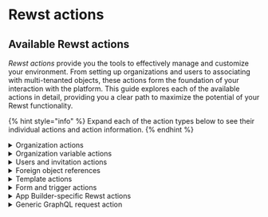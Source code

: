 # Rewst actions

## Available Rewst actions

_Rewst actions_ provide you the tools to effectively manage and customize your environment. From setting up organizations and users to associating with multi-tenanted objects, these actions form the foundation of your interaction with the platform. This guide explores each of the available actions in detail, providing you a clear path to maximize the potential of your Rewst functionality.

{% hint style="info" %}
Expand each of the action types below to see their individual actions and action information.
{% endhint %}

<details>

<summary>Organization actions</summary>

The actions in this section include the ability to list all organizations, fetch information about a specific organization, update an existing organizations details, and create an organization or bulk or organizations. These actions provide necessary capabilities to ensure seamless functioning and interoperability of your organizations within Rewst.

### **Get Organization**

**Description:** Retrieve data for a single organization in Rewst.

**Parameters:**

* **Organization ID:** Identifier of the organization to fetch data for. This ID is unique for each organization within Rewst.

**Output:** Outputs the details of the organization, which includes the Organization ID, Domain, Name, Managing Organization ID, and Enabled Status.

***

### **Bulk Create Organizations**

**Description:** Create multiple organizations at once within Rewst.

**Parameters:**

* Managing **Organization ID:** The ID of the managing organization. If not provided, the organization that initiated the operation will be set as the managing organization.
* Organizations (Required): List of organization details to be created. Each entry in the list should contain the following parameters:
  * Is Enabled: Boolean indicating if the organization should be enabled.
  * Name: The name of the organization in Rewst. The name must be unique.
  * Domain: The domain name of the organization's website, excluding protocol.

**Output:** Outputs a list of newly created organizations, each with its corresponding Organization ID, Domain, Name, Managing Organization ID, and Enabled Status.

***

### **Create Organization**

**Description:** Create a single organization within Rewst.

**Parameters:**

* Name (Required): The name of the organization to be created. This name must be unique within Rewst.
* Domain (Optional): The domain of the new organization, excluding protocol.
* Managing **Organization ID:** Identifier of the managing organization. If not provided, the organization that initiated the operation will be set as the managing organization.
* Is Enabled (Optional, default is true): A boolean indicating whether the new organization is enabled or not.

**Output:** Outputs the details of the newly created organization, which includes the Organization ID, Domain, Name, Managing Organization ID, and Enabled Status.

***

### **List Organizations**

**Description:** Fetch a list of all organizations in Rewst.

**Parameters:**

* Managing **Organization ID:** Identifier of the managing organization to fetch organizations for. This ID is unique for each organization within Rewst.
* Name (Optional): Name of the organization to search for. The name must be unique within Rewst.

**Output:** Outputs a list of organizations, each with its corresponding Organization ID, Domain, Name, Managing Organization ID, and Enabled Status.

***

### **Update Organization**

**Description:** Update details of an existing organization within Rewst.

**Parameters:**

* **Organization ID:** Identifier of the organization to be updated. This ID is unique for each organization within Rewst.
* Name (Optional): New name for the organization. This name must be unique within Rewst.
* Domain (Optional): New domain for the organization, excluding protocol.
* Is Enabled (Optional): Updated enabled status for the organization. It is a boolean value.

**Output:** Outputs the updated details of the organization, which includes the Organization ID, Domain, Name, Managing Organization ID, and Enabled Status.

***

### **List Integrations For Organization**

**Description:** This action retrieves a comprehensive list of integrations installed for a specific organization in Rewst, providing a detailed overview of each integration's attributes.

**Parameters:**

* **Organization ID:** The unique identifier for an organization in Rewst. This parameter is required to fetch the specific integration details pertinent to the organization.

**Output:**

The action generates a detailed list of integrations, including:

* **Integration ID, Name, and Reference:** Basic identifiers providing clarity on each integration.
* **Pack Configurations:** In-depth details of configurations applied to each integration, offering insights into their setup and customization.
* **Applied Triggers:** Information on workflow triggers linked to each integration, useful for understanding operational dynamics.
* **Foreign Object References:** Crucial data points that link integrations to external references, enhancing cross-platform data synchronization and management.

</details>

<details>

<summary>Organization variable actions</summary>

This section encompasses actions related to the manipulation of organization variables. These variables are key-value pairs stored at an organization level, typically used to hold configuration data that could be used across different operations within the organization. Actions here include the ability to create, update, delete, and list organization variables.

### List Organization Variables

**Description:** Lists all organization variables visible to the selected organization.

**Parameters:**

* **Organization ID:** (Optional) A dropdown list of the labels that correlate with the ID (visible in the code editor window) of an organization you'd like to retrieve.

**Output:** Returns a list of objects. Each object represents an organization variable and includes the ID, name, value, organization ID, category, timestamps, associated organization, and more.

***

### Get Organization Variable

**Description:** Retrieves a specific organization variable for a selected organization using the variable's name or value.

**Parameters:**

* **Name:** (Optional) The name of the organization variable.
* **Organization ID:** (Optional) A dropdown list of the labels that correlate with the ID of an organization you'd like to retrieve.
* **Value:** (Optional) The value of the organization variable.

**Output:** Returns an object (or list of objects) representing the organization variable, including the ID, name, value, organization ID, category, timestamps, associated organization, and more.

***

### Create Organization Variable

**Description:** Creates a new organization variable that's available for use within an organization's workflow context.

**Parameters:**

* **Name:** The name of the organization variable.
* **Value:** The value of the organization variable.
* **Category:** The category used to define the organization variable. Options include: `general`, `contact`, `system`, `secret`.
* **Use as default:** If true, this variable's value will be used as the default value for any managed organizations without a defined value.
* **Organization ID:** (Optional) The ID of the organization.

**Output:** Returns an object containing the new variable details including the ID, name, value, organization ID, category, timestamps, associated organization, and more.

***

### Bulk Upsert Organization Variables

**Description:** Performs a bulk operation to create or update organization variables.

**Parameters:**

* **Organization Variables:** A list of objects where each object represents an organization variable to be created or updated. Each object must include:
  * **Name:** The name of the organization variable.
  * **Value:** The value of the organization variable.
  * **Category:** The category used to define the organization variable. Options include: `general`, `contact`, `system`, `secret`.
  * **Use as default:** If true, this variable's value will be used as the default value for any managed organizations without a defined value.
  * **Organization ID:** (Optional) The ID of the organization.

**Output:** Returns a list of objects. Each object represents an upserted organization variable and includes properties such as ID, name, value, organization ID, category, timestamps, associated organization, and more.

***

### Delete Organization Variable

**Description:** Deletes a specific organization variable for a selected organization using the variable's name.

**Parameters:**

* **Organization ID:** The ID of an organization.
* **Name:** The name of the organization variable to be deleted.

**Output:** Returns an object indicating the success of the operation, including the name of the deleted variable and the ID of the organization from which it was deleted.

</details>

<details>

<summary>Users and invitation actions</summary>

The actions grouped under this section are designed to manage users and their invitations. This includes inviting users to join an organization, listing users, retrieving user information, and updating user details. These actions provide comprehensive user management capabilities, enabling secure and efficient operations within an organization.

### **List Users by Organization**

**Description**: Get user list and optionally invited users by your organization in Rewst.

**Parameters**:

* **Include User Invites?:** Whether or not to include user invites in the results.
* **Which Invites:** Which invitees to include. Can be `all`, `accepted`, or `pending`.

**Output**: A list of users with details like ID, role, organization ID, assigned role IDs, username, and a boolean indicating superuser status.

***

### **Get User**

**Description:** Get user by email or ID in Rewst.

**Parameters:**

* **ID:** The ID of a user in Rewst.
* **Organization ID:** The ID of an organization in Rewst.
* **Email address:** The email of a user in Rewst.

**Output:** The returned object includes the user's details like ID, role, organization ID, assigned role IDs, username, and a boolean indicating superuser status.

***

### **List User Invites to Rewst**

**Description:** Get user invite list by your organization in Rewst.

**Parameters:** _No parameters needed for this action._

**Output:** The returned list includes a list of user invite objects. Each object contains the invite's ID, email, organization ID, assigned role IDs, a boolean indicating acceptance status, and the ID of the inviter.

***

### **Invite User to Rewst**

**Description:** Invite a user to your organization in Rewst.

**Parameters:**

* **Email:** Email address of the user to invite.
* **Roles:** Role IDs to assign to user.

**Output:** The returned object includes the invite details such as ID, email, organization ID, assigned role IDs, a boolean indicating acceptance status, and the ID of the inviter.

***

### **Delete User Invite**

**Description:** Delete a user invite from your organization in Rewst.

**Parameters:**

* **Email:** Email address of the user invite to delete.

**Output:** The returned object shows the number of invites deleted.

***

### Link Microsoft CSP Customer <a href="#delete-user-invite" id="delete-user-invite"></a>

**Description:** Link one or more Rewst organizations to a microsoft CSP customer in Microsoft

**Parameters:**

* **CSP Integration Configuration ID**: The ID of a Microsoft CSP integration configuration in Rewst.
* **Microsoft CSP Customer ID**: The ID of the Microsoft CSP Customer in Rewst that you want to link your organization or organizations to.
* **Organization IDs**: The list of Rewst organization IDs to link.

**Output:** The returned object lists a confirmation of the linked organizations

***

### Get Microsoft CSP Customer <a href="#delete-user-invite" id="delete-user-invite"></a>

**Description:** Get data for a single Microsoft CSP customer in Rewst.

**Parameters:**

* **CSP Integration Configuration ID**: The ID of a Microsoft integration configuration in Rewst.

***

### List Microsoft CSP Customer <a href="#delete-user-invite" id="delete-user-invite"></a>

**Description:** Get a list of Microsoft CSP customers in Rewst.

**Parameters:**

* **CSP Integration Configuration ID**: The ID of a Microsoft integration configuration in Rewst.
* **Microsoft CSP Customer ID**: The ID of the Microsoft CSP Customer in Rewst that you want to link your organization or organizations to.
* **Organization IDs**: The list of Rewst organization IDs to link.

***

### Unlink Microsoft CSP Customer <a href="#delete-user-invite" id="delete-user-invite"></a>

**Description:** Unlink one or more Rewst organizations from a Microsoft CSP customer in Rewst.

**Parameters:**

* **CSP Integration Configuration ID**: The ID of a Microsoft integration configuration in Rewst.
* **Microsoft CSP Customer ID**: The ID of the Microsoft CSP Customer in Rewst that you want to link your organization or organizations to.
* **Organization IDs**: The list of Rewst organization IDs to link.

**Output:** The returned object lists a status for the unlink action

***

</details>

<details>

<summary>Foreign object references</summary>

The actions under this category help manage associations with external objects or resources in other systems. For workflows that need to interact with or refer to objects in external systems, these actions provide functionality for fetching and managing these references, enabling interoperability and extended functionality in workflows. Link an external reference to a workflow execution with an identifier and reference ID. Retrieve details later by specifying parameters. Choose user and set failure conditions for pre-existing links.

***

### Associate External Object

Linking external resources, like tickets from a PSA system, to your workflow executions can streamline management and enhance traceability. This section walks through the steps to associate an external object within your workflow executions.

#### **Key Points:**

* **Association:** Connects an external system's resource to your workflow.
* **Conflict Handling:** Optionally fails if a pre-existing link is detected.
* **User Execution:** Runs under specified user or default user.

#### **Parameters:**

* **identifier:** Unique identifier of the external resource you'd like to associate.
* **reference\_id:** Reference for the external resource that you will be able to call back on.
* **run\_as\_user (optional):** Defined user's ID or default user's ID (if blank) for running the task.
* **fail\_on\_conflict (optional):** Set this option to true if you don't want to overwrite any existing `reference_id`/`identifier` pair already exists.

#### **Output**

The resulting task's output returns the verified information about the associated external object.

***

### Get External Reference

Facilitates the retrieval of details about the any external integration or manually set references. You can use it to fetch all external integration references associated with a specific organization in Rewst or to find the organization and workflow execution associated with a specific external reference ID.

#### **Key Points:**

* **Retrieval:** Fetches external resource information.
* **User Execution:** Runs under specified user credentials or default user.
* **Organization Specific:** Requires organization ID for context.

#### **Parameters**

* **org\_id:** ID of the organization in Rewst.
* **identifier:** Unique identifier of the external resource.
* **reference\_id:** Reference ID of the external resource.
* **run\_as\_user (optional):** Specify user credentials.

#### **Output**

Returns detailed information about the external reference(s), such as the `org_id` in Rewst linked to it, the type of `identifier`, and the external `reference_id`. This information is helpful for cross-system data synchronization and management.

***

</details>

<details>

<summary>Template actions</summary>

Templates are vital components of workflows, allowing dynamic content to be incorporated into tasks. The actions here provide an interface for creating, updating, fetching, and deleting these templates, effectively aiding in workflow customization and dynamic content management.&#x20;

Use our template actions to manage templates that exist at the organization level of the workflow in which you are building. These actions won't work for child orgs of that workflow's organization.

### **Create Template**

**Description:** Lets you create a new template.

**Parameters:**

* **Name:** The name of the template.
* **Description:** A brief description of the template.
* **Body:** The actual template content.
* **Content Type:** The type of content used in the template.
* **Language:** The language used in the template. Options include: `html`, `markdown`, `powershell`, `python`, `yaml`.

**Output:** The action returns the newly created template's information, including its `id`.

***

### **Get Template**

**Description:** Lets you retrieve the details of an existing template.

**Parameters:**

* **Template ID**: The ID of the template you wish to retrieve.

**Output:** The action returns the requested template's information, including its `name`, `description`, `body`, `content_type`, and `language`.

***

### **List Templates**

**Description:** Lets you retrieve a list of all existing templates.

**Parameters:** _No parameters are required for this action._

**Output:** The action returns a list of all templates, with each entry including information about a template, such as its `id`, `name`, `description`, `body`, `content_type`, and `language`.

***

### **Update Template**

**Description:** Lets you update the details of an existing template.

**Parameters:**

* **Template ID:** The ID of the template you wish to update, it is a required field.
* **Body:** The new content of the template.
* **Content Type:** The new type of content used in the template. The options are `message` and `script`.
* **Description:** A brief description of the template.
* **Language:** The new language used in the template. The options include: `html`, `markdown`, `powershell`, `python`, `yaml`.

**Output:** The action returns the updated template's information, including its `id`.

***

### **Delete Template**

**Description:** Lets you delete an existing template.

**Parameters:**

* **Template ID**: The ID of the template you wish to delete.

**Output:** The action does not return any specific output, but its execution status indicates whether the deletion was successful.

</details>

<details>

<summary>Form and trigger actions</summary>

Forms are typically used for collecting user inputs, while triggers are events that initiate a workflow. The actions here include listing, fetching, and managing forms and triggers, which can streamline the management of these essential components, leading to more efficient workflows and user interactions.

### **List Forms**

**Description:** Retrieves a list of all forms in the system.

**Parameters:** No parameters are required for this action.

**Output:** The action returns a list of all forms, each item including information about a form.

***

### **Get Form**

**Description:** Retrieves details about a specific form in the system.

**Parameters:**

* **Name:** The name of the form.
* **ID:** The ID of the form.

**Output:** The action returns information about the specified form.

***

### **List Triggers**

**Description:** Retrieves a list of all triggers in the system.

**Parameters:** No parameters are required for this action.

**Output:** The action returns a list of all triggers, each item including information about a trigger.

***

### **Get Trigger**

**Description:** Retrieves details about a specific trigger in the system.

**Parameters:**

* **Name:** The name of the trigger.
* **ID:** The ID of the trigger.
* **Enabled:** A boolean value that indicates whether the trigger is enabled or not.

**Output:** The action returns information about the specified trigger.

</details>

<details>

<summary>App Builder-specific Rewst actions</summary>

These Rewst actions are for use with [App Builder](../../app-builder/) only.&#x20;

### **List Apps**

**Description:** Lists all apps, also known as sites, associated with the current organization in Rewst.

**Parameters:**

* **Run as user - optional:** The ID of the user to run the query as. If omitted, defaults to the workflow's context user.

**Output:** Returns a list of apps, including details such as ID, name, and organization association.

***

### **List Pages**

**Description:** Lists all pages for a specified app in Rewst.

**Parameters:**

* **App ID:** The ID of the app for which to fetch pages.
* **Run as user - optional:** The ID of the user to run the query as.

**Output:** Returns a list of pages within the specified app, including each page's ID, name, and metadata.

***

### **List Page Elements**

**Description:** Lists all elements within a specific page in an app, including their Element IDs and key properties.

**Parameters:**

* **Page ID:** The ID of the page whose elements you want to retrieve.
* **Run as user - optional:** The ID of the user to run the query as.

**Output:** Returns a dictionary mapping element IDs to their properties, including type, Craft ID, and other element-specific details.

***

### **Update Text Element Content**

**Description:** Updates the text-based content of a page element— such as a text block, button, link, HTML container, markdown block, or accordion— within a specified page.

**Parameters:**

* **Content:** The new text content to set for the element.
* **Page ID:** The ID of the page containing the element to update.
* **Element ID:** The ID of the page element whose text content you want to update.
* **Run as user - optional:** The ID of the user to run the query as.

**Output:** Returns the updated element's details, including confirmation of the new text content.

</details>

<details>

<summary>Generic GraphQL request action</summary>

This action has its own separate documentation page [here](generic-graphql-request-action.md).&#x20;

</details>
